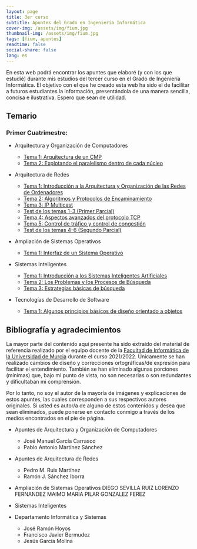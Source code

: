 ```yaml
---
layout: page
title: 3er curso
subtitle: Apuntes del Grado en Ingeniería Informática
cover-img: /assets/img/fium.jpg
thumbnail-img: /assets/img/fium.jpg
tags: [fium, apuntes]
readtime: false
social-share: false
lang: es
---
```


En esta web podrá encontrar los apuntes que elaboré (y con los que estudié) durante mis estudios del tercer curso en el Grado de Ingeniería Informática. El objetivo con el que he creado esta web ha sido el de facilitar a futuros estudiantes la información, presentándola de una manera sencilla, concisa e ilustrativa. Espero que sean de utilidad.

## Temario

### Primer Cuatrimestre:

- Arquitectura y Organización de Computadores
  
  - [Tema 1: Arquitectura de un CMP](AOC/Tema1.html)
  - [Tema 2: Explotando el paralelismo dentro de cada núcleo](AOC/Tema2.html)

- Arquitectura de Redes
  
  - [Tema 1: Introducción a la Arquitectura y Organización de las Redes de Ordenadores](AR/Tema1.html)
  - [Tema 2: Algoritmos y Protocolos de Encaminamiento](AR/Tema2.html)
  - [Tema 3: IP Multicast](AR/Tema3.html)
  - [Test de los temas 1-3 (Primer Parcial)](../../../informatica3/AR/Test1-3/index.html)
  - [Tema 4: Aspectos avanzados del protocolo TCP](AR/Tema4.html)
  - [Tema 5: Control de tráfico y control de congestión](AR/Tema5.html)
  - [Test de los temas 4-6 (Segundo Parcial)](../../../informatica3/AR/Test4-6/index.html)

- Ampliación de Sistemas Operativos
  
  - [Tema 1: Interfaz de un Sistema Operativo](ASO/Tema1.html)

- Sistemas Inteligentes
  
  - [Tema 1: Introducción a los Sistemas Inteligentes Artificiales](SSII/Tema1.html)
  - [Tema 2: Los Problemas y los Procesos de Búsqueda](SSII/Tema2.html)
  - [Tema 3: Estrategias básicas de búsqueda](../../../informatica3/SSII/Tema3/Tema3.html)

- Tecnologías de Desarrollo de Software
  
  - [Tema 1: Algunos principios básicos de diseño orientado a objetos](TDS/Tema1.html)

## Bibliografía y agradecimientos

La mayor parte del contenido aquí presente ha sido extraído del material de referencia realizado por el equipo docente de la [Facultad de Informática de la Universidad de Murcia](https://www.um.es/web/informatica/) durante el curso 2021/2022. Únicamente se han realizado cambios de diseño y correcciones ortográficas/de expresión para facilitar el entendimiento. También se han eliminado algunas porciones (mínimas) que, bajo mi punto de vista, no son necesarias o son redundantes y dificultaban mi comprensión.

Por lo tanto, no soy el autor de la mayoría de imágenes y explicaciones de estos apuntes, las cuales corresponden a sus respectivos autores originales. Si usted es autor/a de alguno de estos contenidos y desea que sean eliminados, puede ponerse en contacto conmigo a través de los medios encontrados en el pie de página.

- Apuntes de Arquitectura y Organización de Computadores
  
  - José Manuel García Carrasco
  - Pablo Antonio Martínez Sánchez

- Apuntes de Arquitectura de Redes
  
  - Pedro M. Ruix Martínez
  - Ramón J. Sánchez Iborra

- Ampliación de Sistemas Operativos
DIEGO SEVILLA RUIZ
LORENZO FERNANDEZ MAIMO
MARIA PILAR GONZALEZ FEREZ

- Sistemas Inteligentes

- Departamento Informática y Sistemas
  
  - José Ramón Hoyos
  - Francisco Javier Bermudez
  - Jesús García Molina
